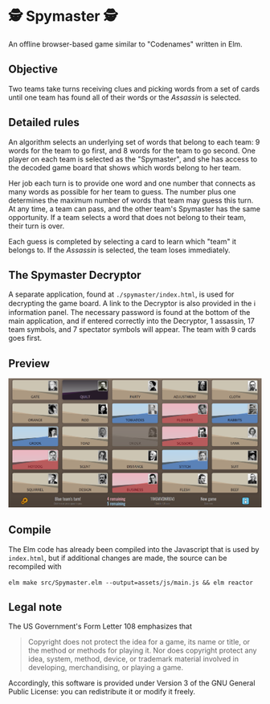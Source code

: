 # 🕵️ Spymaster 🕵️
An offline browser-based game similar to "Codenames" written in Elm.

## Objective
Two teams take turns receiving clues and picking words from a set of cards until one team has found all of their words or the *Assassin* is selected.

## Detailed rules
An algorithm selects an underlying set of words that belong to each team: 9 words for the team to go first, and 8 words for the team to go second. One player on each team is selected as the "Spymaster", and she has access to the decoded game board that shows which words belong to her team.

Her job each turn is to provide one word and one number that connects as many words as possible for her team to guess. The number plus one determines the maximum number of words that team may guess this turn. At any time, a team can pass, and the other team's Spymaster has the same opportunity. If a team selects a word that does not belong to their team, their turn is over.

Each guess is completed by selecting a card to learn which "team" it belongs to. If the *Assassin* is selected, the team loses immediately.

## The Spymaster Decryptor
A separate application, found at `./spymaster/index.html`, is used for decrypting the game board. A link to the Decryptor is also provided in the :information_source: information panel. The necessary password is found at the bottom of the main application, and if entered correctly into the Decryptor, 1 assassin, 17 team symbols, and 7 spectator symbols will appear. The team with 9 cards goes first.

## Preview

<p align="center"><img src="docs/preview.png" width="1000px" alt="" /></p>


## Compile
The Elm code has already been compiled into the Javascript that is used by `index.html`, but if additional changes are made, the source can be recompiled with

```elm make src/Spymaster.elm --output=assets/js/main.js && elm reactor```

## Legal note
The US Government's Form Letter 108 emphasizes that
> Copyright does not protect the idea for a game, its name or title, or the method or methods for playing it. Nor does copyright protect any idea, system, method, device, or trademark ma­terial involved in developing, merchandising, or playing a game. 

Accordingly, this software is provided under Version 3 of the GNU General Public License: you can redistribute it or modify it freely.